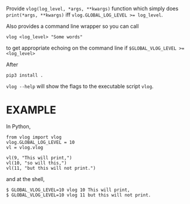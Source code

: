 Provide `vlog(log_level, *args, **kwargs)` function
which simply does `print(*args, **kwargs)` iff `vlog.GLOBAL_LOG_LEVEL >= log_level`.

Also provides a command line wrapper so you can call

    vlog <log_level> "Some words"

to get appropriate echoing on the command line if `$GLOBAL_VLOG_LEVEL >= <log_level> `

After

    pip3 install .

`vlog --help` will show the flags to the executable script `vlog`.

EXAMPLE
=======

In Python,

    from vlog import vlog
    vlog.GLOBAL_LOG_LEVEL = 10
    vl = vlog.vlog

    vl(9, "This will print,")
    vl(10, "so will this,")
    vl(11, "but this will not print.")

and at the shell,

    $ GLOBAL_VLOG_LEVEL=10 vlog 10 This will print,
    $ GLOBAL_VLOG_LEVEL=10 vlog 11 but this will not print.
